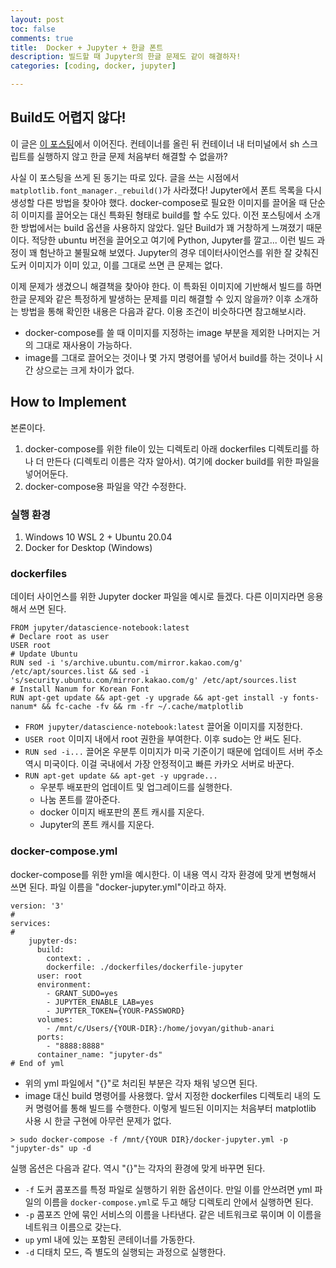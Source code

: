 ```yaml
---
layout: post
toc: false
comments: true
title:  Docker + Jupyter + 한글 폰트  
description: 빌드할 때 Jupyter의 한글 문제도 같이 해결하자!
categories: [coding, docker, jupyter]

---
```


## Build도 어렵지 않다! 

이 글은 [이 포스팅](https://anarinsk.github.io/lostineconomics-v2-1/docker/data-science/2020/09/24/install-hangul-in-docker.html)에서 이어진다. 컨테이너를 올린 뒤 컨테이너 내 터미널에서 sh 스크립트를 실행하지 않고 한글 문제 처음부터 해결할 수 없을까? 

사실 이 포스팅을 쓰게 된 동기는 따로 있다. 글을 쓰는 시점에서 `matplotlib.font_manager._rebuild()`가 사라졌다! Jupyter에서 폰트 목록을 다시 생성할 다른 방법을 찾아야 했다. docker-compose로 필요한 이미지를 끌어올 때 단순히 이미지를 끌어오는 대신 특화된 형태로 build를 할 수도 있다. 이전 포스팅에서 소개한 방법에서는 build 옵션을 사용하지 않았다. 일단 Build가 꽤 거창하게 느껴졌기 때문이다. 적당한 ubuntu 버전을 끌어오고 여기에 Python, Jupyter를 깔고... 이런 빌드 과정이 꽤 험난하고 불필요해 보였다. Jupyter의 경우 데이터사이언스를 위한 잘 갖춰진 도커 이미지가 이미 있고, 이를 그대로 쓰면 큰 문제는 없다. 

이제 문제가 생겼으니 해결책을 찾아야 한다. 이 특화된 이미지에 기반해서 빌드를 하면 한글 문제와 같은 특정하게 발생하는 문제를 미리 해결할 수 있지 않을까? 이후 소개하는 방법을 통해 확인한 내용은 다음과 같다. 이용 조건이 비슷하다면 참고해보시라.  

- docker-compose를 쓸 때 이미지를 지정하는 image 부분을 제외한 나머지는 거의 그대로 재사용이 가능하다. 
- image를 그대로 끌어오는 것이나 몇 가지 명령어를 넣어서 build를 하는 것이나 시간 상으로는 크게 차이가 없다. 

## How to Implement 

본론이다. 

1. docker-compose를 위한 file이 있는 디렉토리 아래 dockerfiles 디렉토리를 하나 더 만든다 (디렉토리 이름은 각자 알아서). 여기에 docker build를 위한 파일을 넣어어둔다. 
2. docker-compose용 파일을 약간 수정한다. 

### 실행 환경 

1. Windows 10 WSL 2 + Ubuntu 20.04 
2. Docker for Desktop (Windows)

### dockerfiles 

데이터 사이언스를 위한 Jupyter docker 파일을 예시로 들겠다. 다른 이미지라면 응용해서 쓰면 된다. 

```shell
FROM jupyter/datascience-notebook:latest
# Declare root as user 
USER root
# Update Ubuntu 
RUN sed -i 's/archive.ubuntu.com/mirror.kakao.com/g' /etc/apt/sources.list && sed -i 's/security.ubuntu.com/mirror.kakao.com/g' /etc/apt/sources.list
# Install Nanum for Korean Font 
RUN apt-get update && apt-get -y upgrade && apt-get install -y fonts-nanum* && fc-cache -fv && rm -fr ~/.cache/matplotlib
```

+ `FROM jupyter/datascience-notebook:latest` 끌어올 이미지를 지정한다. 
+ `USER root` 이미지 내에서 root 권한을 부여한다. 이후 sudo는 안 써도 된다. 
+ `RUN sed -i...` 끌어온 우분투 이미지가 미국 기준이기 때문에 업데이트 서버 주소 역시 미국이다. 이걸 국내에서 가장 안정적이고 빠른 카카오 서버로 바꾼다. 
+ `RUN apt-get update && apt-get -y upgrade...` 
    + 우분투 배포판의 업데이트 및 업그레이드를 실행한다.  
    + 나눔 폰트를 깔아준다. 
    + docker 이미지 배포판의 폰트 캐시를 지운다. 
    + Jupyter의 폰트 캐시를 지운다. 

### docker-compose.yml 

docker-compose를 위한 yml을 예시한다. 이 내용 역시 각자 환경에 맞게 변형해서 쓰면 된다. 파일 이름을 "docker-jupyter.yml"이라고 하자. 

```shell
version: '3'
#
services:
#
    jupyter-ds:
      build:
        context: .
        dockerfile: ./dockerfiles/dockerfile-jupyter
      user: root
      environment:
        - GRANT_SUDO=yes
        - JUPYTER_ENABLE_LAB=yes
        - JUPYTER_TOKEN={YOUR-PASSWORD}
      volumes:
        - /mnt/c/Users/{YOUR-DIR}:/home/jovyan/github-anari
      ports:
        - "8888:8888"
      container_name: "jupyter-ds"
# End of yml
```

+ 위의 yml 파일에서 "{}"로 처리된 부분은 각자 채워 넣으면 된다. 
+ image 대신 build 명령어를 사용했다. 앞서 지정한 dockerfiles 디렉토리 내의 도커 명령어를 통해 빌드를 수행한다. 이렇게 빌드된 이미지는 처음부터 matplotlib 사용 시 한글 구현에 아무런 문제가 없다. 

```shell
> sudo docker-compose -f /mnt/{YOUR DIR}/docker-jupyter.yml -p "jupyter-ds" up -d
```

실행 옵션은 다음과 같다. 역시 "{}"는 각자의 환경에 맞게 바꾸면 된다. 

+ `-f` 도커 콤포즈를 특정 파일로 실행하기 위한 옵션이다. 만일 이를 안쓰려면 yml 파일의 이름을 `docker-compose.yml`로 두고 해당 디렉토리 안에서 실행하면 된다. 
+ `-p` 콤포즈 안에 묶인 서비스의 이름을 나타낸다. 같은 네트워크로 묶이며 이 이름을 네트워크 이름으로 갖는다. 
+ `up` yml 내에 있는 포함된 콘테이너를 가동한다. 
+ `-d` 디태치 모드, 즉 별도의 실행되는 과정으로 실행한다. 

